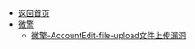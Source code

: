 - [返回首页](/)
- [微擎](微擎/)
  - [微擎-AccountEdit-file-upload文件上传漏洞](微擎/微擎-AccountEdit-file-upload文件上传漏洞.md)
